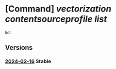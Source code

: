 # [Command] _vectorization contentsourceprofile list_

list

## Versions

### [2024-02-16](/Resources/fllm-plane/L2luc3RhbmNlcy97fS9wcm92aWRlcnMvZm91bmRhdGlvbmFsbG0udmVjdG9yaXphdGlvbi9jb250ZW50c291cmNlcHJvZmlsZXM=/2024-02-16.xml) **Stable**

<!-- fllm-plane /instances/{}/providers/foundationallm.vectorization/contentsourceprofiles 2024-02-16 -->
